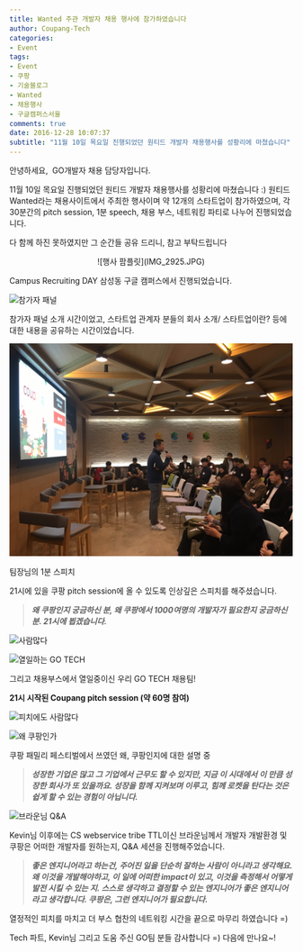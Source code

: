 ```yaml
---
title: Wanted 주관 개발자 채용 행사에 참가하였습니다
author: Coupang-Tech
categories:
- Event
tags:
- Event
- 쿠팡
- 기술블로그
- Wanted
- 채용행사
- 구글캠퍼스서울
comments: true
date: 2016-12-28 10:07:37
subtitle: "11월 10일 목요일 진행되었던 원티드 개발자 채용행사를 성황리에 마쳤습니다"
---
```


안녕하세요, 
GO개발자 채용 담당자입니다.

11월 10일 목요일 진행되었던 원티드 개발자 채용행사를 성황리에 마쳤습니다 :)
원티드Wanted라는 채용사이트에서 주최한 행사이며 약 12개의 스타트업이 참가하였으며, 각 30분간의 pitch session, 1분 speech, 채용 부스, 네트워킹 파티로 나누어 진행되었습니다.

다 함께 하진 못하였지만 그 순간들 공유 드리니, 참고 부탁드립니다

<div align="center">![행사 팜플릿](IMG_2925.JPG)</div>

Campus Recruiting DAY 삼성동 구글 캠퍼스에서 진행되었습니다. 

![참가자 패널](IMG_2880.JPG)

참가자 패널 소개 시간이었고, 스타트업 관계자 분들의 회사 소개/ 스타트업이란? 등에 대한 내용을 공유하는 시간이었습니다.

![팀장님 스피치](IMG_2891.JPG)

팀장님의 1분 스피치

21시에 있을 쿠팡 pitch session에 올 수 있도록 인상깊은 스피치를 해주셨습니다.

>**_왜 쿠팡인지 궁금하신 분,
왜 쿠팡에서 1000여명의 개발자가 필요한지 궁금하신 분.
21시에 뵙겠습니다._**

![사람많다](IMG_2881.JPG)

![열일하는 GO TECH](IMG_2896.JPG)

그리고 채용부스에서 열일중이신 우리 GO TECH 채용팀!

**21시 시작된 Coupang pitch session (약 60명 참여)**

![피치에도 사람많다](IMG_2911.JPG)

![왜 쿠팡인가](IMG_2927.JPG)

쿠팡 패밀리 페스티벌에서 쓰였던 왜, 쿠팡인지에 대한 설명 중

>**_성장한 기업은 많고 그 기업에서 근무도 할 수 있지만, 지금 이 시대에서 이 만큼 성장한 회사가 또 있을까요.
성장을 함께 지켜보며 이루고, 힘께 로켓을 탄다는 것은 쉽게 할 수 있는 경험이 아닙니다._**

![브라운님 Q&A](IMG_2910.JPG)

Kevin님 이후에는 CS webservice tribe TTL이신 브라운님께서 개발자 개발환경 및 쿠팡은 어떠한 개발자를 원하는지, Q&A 세션을 진행해주었습니다.

>**_좋은 엔지니어라고 하는건, 주어진 일을 단순히 잘하는 사람이 아니라고 생각해요.
 왜 이것을 개발해야하고, 이 일에 어떠한 impact이 있고, 이것을 측정해서 어떻게 발전 시킬 수 있는 지. 스스로 생각하고 결정할 수 있는 엔지니어가 좋은 엔지니어라고 생각합니다.
쿠팡은, 그런 엔지니어가 필요합니다._**

열정적인 피치를 마치고 더 부스 협찬의 네트워킹 시간을 끝으로 마무리 하였습니다 =)

Tech 파트, Kevin님 그리고 도움 주신 GO팀 분들 감사합니다 =)
다음에 만나요~!
